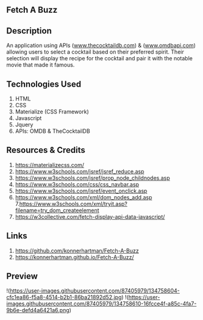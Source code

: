 ## Fetch A Buzz

## Description
An application using APIs (www.thecocktaildb.com) & (www.omdbapi.com) allowing users to select a cocktail based on their preferred spirit. Their selection will display the recipe for the cocktail and pair it with the notable movie that made it famous. 

## Technologies Used

1. HTML
2. CSS
3. Materialize (CSS Framework)
4. Javascript
5. Jquery
6. APIs: OMDB & TheCocktailDB 

## Resources & Credits
1. https://materializecss.com/
2. https://www.w3schools.com/jsref/jsref_reduce.asp
3. https://www.w3schools.com/jsref/prop_node_childnodes.asp
4. https://www.w3schools.com/css/css_navbar.asp
5. https://www.w3schools.com/jsref/event_onclick.asp
6. https://www.w3schools.com/xml/dom_nodes_add.asp
7.https://www.w3schools.com/xml/tryit.asp?filename=try_dom_createelement
8. https://w3collective.com/fetch-display-api-data-javascript/


## Links
1. https://github.com/konnerhartman/Fetch-A-Buzz
2. https://konnerhartman.github.io/Fetch-A-Buzz/

## Preview 
!(https://user-images.githubusercontent.com/87405979/134758604-cfc1ea86-f5a8-4514-b2b1-86ba21892d52.jpg)
!(https://user-images.githubusercontent.com/87405979/134758610-16fcce4f-a85c-4fa7-9b6e-defd4a6421a6.png)
 

